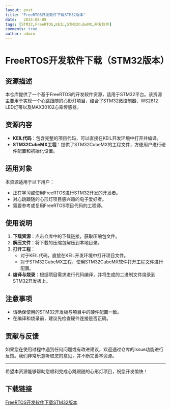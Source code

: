 ```yaml
---
layout: post
title: "FreeRTOS开发软件下载STM32版本"
date:   2024-08-09
tags: [STM32,FreeRTOS,KEIL,STM32CubeMX,开发软件]
comments: true
author: admin
---
```

# FreeRTOS开发软件下载（STM32版本）

## 资源描述

本仓库提供了一个基于FreeRTOS的开发软件资源，适用于STM32平台。该资源主要用于实现一个心跳跟随的心形灯项目，结合了STM32微控制器、WS2812 LED灯带以及MAX30102心率传感器。

## 资源内容

- **KEIL代码**：包含完整的项目代码，可以直接在KEIL开发环境中打开并编译。
- **STM32CubeMX工程**：提供了STM32CubeMX的工程文件，方便用户进行硬件配置和初始化设置。

## 适用对象

本资源适用于以下用户：

- 正在学习或使用FreeRTOS进行STM32开发的开发者。
- 对心跳跟随的心形灯项目感兴趣的电子爱好者。
- 需要参考或复用FreeRTOS项目代码的工程师。

## 使用说明

1. **下载资源**：点击仓库中的下载链接，获取压缩包文件。
2. **解压文件**：将下载的压缩包解压到本地目录。
3. **打开工程**：
   - 对于KEIL代码，直接在KEIL开发环境中打开项目文件。
   - 对于STM32CubeMX工程，使用STM32CubeMX软件打开工程文件进行配置。
4. **编译与烧录**：根据项目需求进行代码编译，并将生成的二进制文件烧录到STM32开发板上。

## 注意事项

- 请确保使用的STM32开发板与项目中的硬件配置一致。
- 在编译和烧录前，建议先检查硬件连接是否正确。

## 贡献与反馈

如果您在使用过程中遇到任何问题或有改进建议，欢迎通过仓库的Issue功能进行反馈。我们非常乐意听取您的意见，并不断完善本资源。

---

希望本资源能够帮助您顺利完成心跳跟随的心形灯项目，祝您开发愉快！

## 下载链接

[FreeRTOS开发软件下载STM32版本](https://pan.quark.cn/s/844acc6a5728)